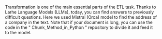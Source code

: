Transformation is one of the main essential parts of the ETL task.  Thanks to Larhe Language Models (LLMs), today, you can find answers to previously difficult questions. Here we used Mistral (Orca) model to find the address of a company in the text. Note that if your document is long, you can use the code in the " Chunk_Method_in_Python " repository to divide it and feed it to the model.
